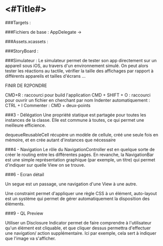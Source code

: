 #  <#Title#>

###Targets : 

###Fichiers de base : 
AppDelegate ->

###Assets.xcassets :

###StoryBoard : 

###Simulateur :
Le simulateur permet de tester son app directement sur un appareil sous iOS, au travers d'un environnement simulé. On peut alors tester les réactions au tactile, vérifier la taille des affichages par rapport à différents appareils et tailles d'écrans ...

FINIR DE R2PONDRE

CMD+R : raccourci pour build l'application
CMD + SHIFT + O : raccourci pour ouvrir un fichier en cherchant par nom
Indenter automatiquement : CTRL + I
Commenter : CMD + deux-points

###3 - Délégation
Une propriété statique est partagée pour toutes les instances de la classe. Elle est commune à toutes, ce qui permet une meilleure efficience.

dequeueReusableCell récupère un modèle de cellule, créé une seule fois en mémoire, et en crée autant d'instances que nécessaire


###4 - Navigation
Le rôle du NavigationController est en quelque sorte de créer le routing entre les différentes pages.
En revanche, la NavigationBar est une simple représentation graphique (par exemple, un titre) qui permet d'indiquer sur quelle View on se trouve.

###6 - Ecran détail

Un segue est un passage, une navigation d'une View à une autre.

Une constraint permet d'appliquer une règle CSS à un élément, auto-layout est un système qui permet de gérer automatiquement la disposition des éléments.


###9 - QL Preview

Utiliser un Disclosure Indicator permet de faire comprendre à l'utilisateur qu'un élément est cliquable, et que cliquer dessus permettra d'effectuer une navigation/ action supplémentaire. Ici par exemple, cela sert à indiquer que l'image va s'afficher.
